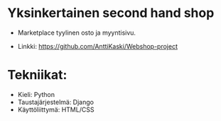# Yksinkertainen second hand shop 
* Marketplace tyylinen osto ja myyntisivu. 

* Linkki: https://github.com/AnttiKaski/Webshop-project

# Tekniikat:

* Kieli: Python
* Taustajärjestelmä: Django
* Käyttöliittymä: HTML/CSS